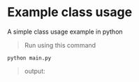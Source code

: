 # Example class usage
A simple class usage example in python
>Run using this command
```
python main.py
```
> output:


